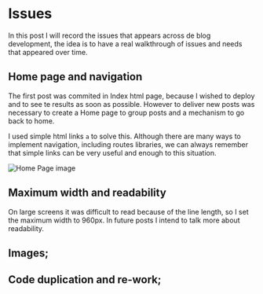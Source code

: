 # Issues

In this post I will record the issues that appears across de blog development, the idea is to have a real walkthrough of issues and needs that appeared over time.

## Home page and navigation

The first post was commited in Index html page, because I wished to deploy and to see te results as soon as possible. However to deliver new posts was necessary to create a Home page to group posts and a mechanism to go back to home.

I used simple html links `a` to solve this. Although there are many ways to implement navigation, including routes libraries, we can always remember that simple links can be very useful and enough to this situation.

![Home Page image]()

## Maximum width and readability

On large screens it was difficult to read because of the line length, so I set the maximum width to 960px. In future posts I intend to talk more about readability.

## Images;
## Code duplication and re-work;